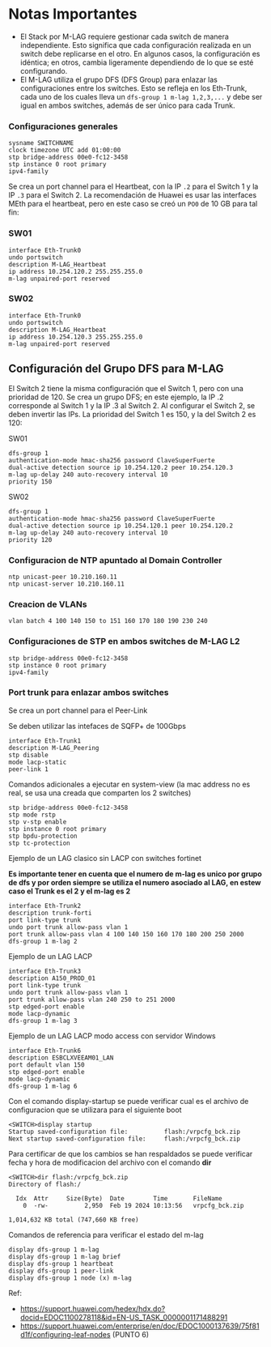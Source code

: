# Notas Importantes

- El Stack por M-LAG requiere gestionar cada switch de manera independiente. Esto significa que cada configuración realizada en un switch debe replicarse en el otro. En algunos casos, la configuración es idéntica; en otros, cambia ligeramente dependiendo de lo que se esté configurando.
- El M-LAG utiliza el grupo DFS (DFS Group) para enlazar las configuraciones entre los switches. Esto se refleja en los Eth-Trunk, cada uno de los cuales lleva un `dfs-group 1 m-lag 1,2,3,...` y debe ser igual en ambos switches, además de ser único para cada Trunk.

### Configuraciones generales
```
sysname SWITCHNAME
clock timezone UTC add 01:00:00
stp bridge-address 00e0-fc12-3458
stp instance 0 root primary
ipv4-family
```
Se crea un port channel para el Heartbeat, con la IP `.2` para el Switch 1 y la IP `.3` para el Switch 2.
La recomendación de Huawei es usar las interfaces MEth para el heartbeat, pero en este caso se creó un `PO0` de 10 GB para tal fin:
### SW01
```
interface Eth-Trunk0
undo portswitch
description M-LAG_Heartbeat
ip address 10.254.120.2 255.255.255.0
m-lag unpaired-port reserved
```
### SW02
```
interface Eth-Trunk0
undo portswitch
description M-LAG_Heartbeat
ip address 10.254.120.3 255.255.255.0
m-lag unpaired-port reserved
```
## Configuración del Grupo DFS para M-LAG
El Switch 2 tiene la misma configuración que el Switch 1, pero con una prioridad de 120. Se crea un grupo DFS; en este ejemplo, la IP .2 corresponde al Switch 1 y la IP .3 al Switch 2. Al configurar el Switch 2, se deben invertir las IPs.
La prioridad del Switch 1 es 150, y la del Switch 2 es 120:

SW01
```
dfs-group 1
authentication-mode hmac-sha256 password ClaveSuperFuerte
dual-active detection source ip 10.254.120.2 peer 10.254.120.3
m-lag up-delay 240 auto-recovery interval 10
priority 150
```
SW02
```
dfs-group 1
authentication-mode hmac-sha256 password ClaveSuperFuerte
dual-active detection source ip 10.254.120.1 peer 10.254.120.2
m-lag up-delay 240 auto-recovery interval 10
priority 120
```
### Configuracion de NTP apuntado al Domain Controller
```
ntp unicast-peer 10.210.160.11
ntp unicast-server 10.210.160.11
```
### Creacion de VLANs
```
vlan batch 4 100 140 150 to 151 160 170 180 190 230 240
```
### Configuraciones de STP en ambos switches de M-LAG L2
```
stp bridge-address 00e0-fc12-3458
stp instance 0 root primary
ipv4-family
```
### Port trunk para enlazar ambos switches

Se crea un port channel para el Peer-Link

Se deben utilizar las intefaces de SQFP+ de 100Gbps
```
interface Eth-Trunk1
description M-LAG_Peering
stp disable
mode lacp-static
peer-link 1
```
Comandos adicionales a ejecutar en system-view (la mac address no es real, se usa una creada que comparten los 2 switches)
```
stp bridge-address 00e0-fc12-3458
stp mode rstp
stp v-stp enable
stp instance 0 root primary
stp bpdu-protection
stp tc-protection
```
Ejemplo de un LAG clasico sin LACP con switches fortinet

**Es importante tener en cuenta que el numero de m-lag es unico por grupo de dfs y por orden siempre se utiliza el numero asociado al LAG, en estew caso el Trunk es el 2 y el m-lag es 2**
```
interface Eth-Trunk2
description trunk-forti
port link-type trunk
undo port trunk allow-pass vlan 1
port trunk allow-pass vlan 4 100 140 150 160 170 180 200 250 2000
dfs-group 1 m-lag 2
```
Ejemplo de un LAG LACP
```
interface Eth-Trunk3
description A150_PROD_01
port link-type trunk
undo port trunk allow-pass vlan 1
port trunk allow-pass vlan 240 250 to 251 2000
stp edged-port enable
mode lacp-dynamic
dfs-group 1 m-lag 3
```
Ejemplo de un LAG LACP modo access con servidor Windows
```
interface Eth-Trunk6
description ESBCLXVEEAM01_LAN
port default vlan 150
stp edged-port enable
mode lacp-dynamic
dfs-group 1 m-lag 6
```
Con el comando display-startup se puede verificar cual es el archivo de configuracion que se utilizara para el siguiente boot
```
<SWITCH>display startup
Startup saved-configuration file:          flash:/vrpcfg_bck.zip
Next startup saved-configuration file:     flash:/vrpcfg_bck.zip
```
Para certificar de que los cambios se han respaldados se puede verificar fecha y hora de modificacion del archivo con el comando **dir**
```
<SWITCH>dir flash:/vrpcfg_bck.zip
Directory of flash:/

  Idx  Attr     Size(Byte)  Date        Time       FileName
    0  -rw-          2,950  Feb 19 2024 10:13:56   vrpcfg_bck.zip

1,014,632 KB total (747,660 KB free)
```
Comandos de referencia para verificar el estado del m-lag
```
display dfs-group 1 m-lag
display dfs-group 1 m-lag brief
display dfs-group 1 heartbeat
display dfs-group 1 peer-link
display dfs-group 1 node (x) m-lag
```

Ref:
- https://support.huawei.com/hedex/hdx.do?docid=EDOC1100278118&id=EN-US_TASK_0000001171488291
- https://support.huawei.com/enterprise/en/doc/EDOC1000137639/75f81d1f/configuring-leaf-nodes (PUNTO 6)
